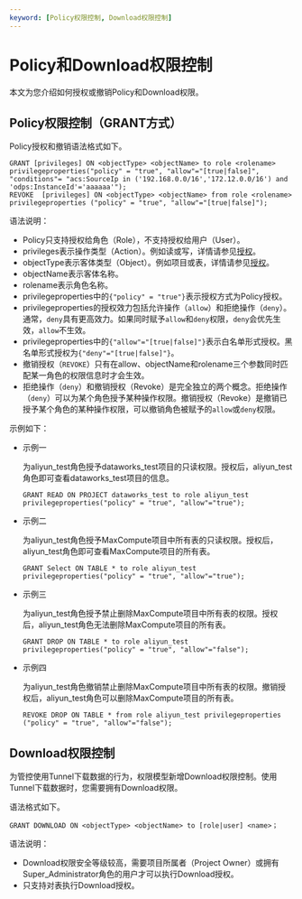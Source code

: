 ```yaml
---
keyword: [Policy权限控制, Download权限控制]
---
```


# Policy和Download权限控制

本文为您介绍如何授权或撤销Policy和Download权限。

## Policy权限控制（GRANT方式）

Policy授权和撤销语法格式如下。

```
GRANT [privileges] ON <objectType> <objectName> to role <rolename> privilegeproperties("policy" = "true", "allow"="[true|false]", "conditions"= "acs:SourceIp in ('192.168.0.0/16','172.12.0.0/16') and 'odps:InstanceId'='aaaaaa'");
REVOKE  [privileges] ON <objectType> <objectName> from role <rolename> privilegeproperties ("policy" = "true", "allow"="[true|false]");
```

语法说明：

-   Policy只支持授权给角色（Role），不支持授权给用户（User）。
-   privileges表示操作类型（Action）。例如读或写，详情请参见[授权](/cn.zh-CN/管理/安全管理详解/用户及授权管理/授权.md)。
-   objectType表示客体类型（Object）。例如项目或表，详情请参见[授权](/cn.zh-CN/管理/安全管理详解/用户及授权管理/授权.md)。
-   objectName表示客体名称。
-   rolename表示角色名称。
-   privilegeproperties中的`{"policy" = "true"}`表示授权方式为Policy授权。
-   privilegeproperties的授权效力包括允许操作（`allow`）和拒绝操作（`deny`）。通常，`deny`具有更高效力。如果同时赋予`allow`和`deny`权限，`deny`会优先生效，`allow`不生效。
-   privilegeproperties中的`{"allow"="[true|false]"}`表示白名单形式授权。黑名单形式授权为`{"deny"="[true|false]"}`。
-   撤销授权（`REVOKE`）只有在allow、objectName和rolename三个参数同时匹配某一角色的权限信息时才会生效。
-   拒绝操作（`deny`）和撤销授权（Revoke）是完全独立的两个概念。拒绝操作（`deny`）可以为某个角色授予某种操作权限。撤销授权（Revoke）是撤销已授予某个角色的某种操作权限，可以撤销角色被赋予的`allow`或`deny`权限。

示例如下：

-   示例一

    为aliyun\_test角色授予dataworks\_test项目的只读权限。授权后，aliyun\_test角色即可查看dataworks\_test项目的信息。

    ```
    GRANT READ ON PROJECT dataworks_test to role aliyun_test privilegeproperties("policy" = "true", "allow"="true");
    ```

-   示例二

    为aliyun\_test角色授予MaxCompute项目中所有表的只读权限。授权后，aliyun\_test角色即可查看MaxCompute项目的所有表。

    ```
    GRANT Select ON TABLE * to role aliyun_test privilegeproperties("policy" = "true", "allow"="true");
    ```

-   示例三

    为aliyun\_test角色授予禁止删除MaxCompute项目中所有表的权限。授权后，aliyun\_test角色无法删除MaxCompute项目的所有表。

    ```
    GRANT DROP ON TABLE * to role aliyun_test privilegeproperties("policy" = "true", "allow"="false");
    ```

-   示例四

    为aliyun\_test角色撤销禁止删除MaxCompute项目中所有表的权限。撤销授权后，aliyun\_test角色可以删除MaxCompute项目的所有表。

    ```
    REVOKE DROP ON TABLE * from role aliyun_test privilegeproperties ("policy" = "true", "allow"="false");
    ```


## Download权限控制

为管控使用Tunnel下载数据的行为，权限模型新增Download权限控制。使用Tunnel下载数据时，您需要拥有Download权限。

语法格式如下。

```
GRANT DOWNLOAD ON <objectType> <objectName> to [role|user] <name>；
```

语法说明：

-   Download权限安全等级较高，需要项目所属者（Project Owner）或拥有Super\_Administrator角色的用户才可以执行Download授权。
-   只支持对表执行Download授权。

